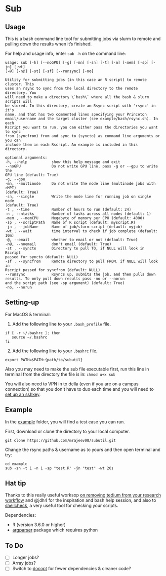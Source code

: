 Sub 
================

## Usage

This is a bash command line tool for submitting jobs via slurm to remote and pulling
down the results when it’s finished.

For help and usage info, enter `sub -h` on the command line:
```
usage: sub [-h] [--noGPU] [-g] [-mn] [-sn] [-t] [-n] [-mem] [-sp] [-jn] [-wt]
[-@] [-n@] [-st] [-sf] [--runsync] [-no]

Utility for submitting jobs (in this case an R script) to remote cluster. This
uses an rsync to sync from the local directory to the remote directory. You
will need to make a directory \`bash\` where all the bash & slurm scripts will
be stored. In this directory, create an Rsync script with 'rsync' in it's
name, and that has two commented lines specifying your Princeton
email/username and the target cluster (see example/bash/rsync.sh). In each
Rscript you want to run, you can either pass the directories you want to sync
from (syncfrom) from and sync to (syncto) as command line arguments or you can
include them in each Rscript. An example is included in this directory.

optional arguments:
-h, --help           show this help message and exit
--noGPU              Do not write GPU line, pass -g or --gpu to write the
GPU line (default: True)
-g, --gpu
-mn, --multinode     Do not write the node line (multinode jobs with rMPI)
(default: True)
-sn, --single        Write the node line for running job on single node
(default: True)
-t , --time          Number of hours to run (default: 24)
-n , --ntasks        Number of tasks across all nodes (default: 1)
-mem , --memCPU      Megabyte of memory per CPU (default: 4000)
-sp , --scriptPath   Name of R script (default: myscript.R)
-jn , --jobName      Name of job/slurm script (default: myjob)
-wt , --wait         time interval to check if job complete (default: 10m)
-@, --email          whether to email or not (default: True)
-n@, --noemail       don't email (default: True)
-st , --syncto       Directory to pull TO, if NULL will look in Rscript
passed for syncto (default: NULL)
-sf , --syncfrom     Remote directory to pull FROM, if NULL will look in
Rscript passed for syncfrom (default: NULL)
--runsync            Rsyncs up, submits the job, and then pulls down
results. To only pull down results pass -no or --norun
and the script path (see -sp argument) (default: True)
-no, --norun
```
## Setting-up

For MacOS & terminal:

1. Add the following line to your `.bash_profile` file.
```
if [ -r ~/.bashrc ]; then
   source ~/.bashrc
fi
```
2. Add the following line to your `.bashrc` file.
```
export PATH=$PATH:{path/to/subutil}
```

Also you may need to make the sub file executable first, run this line in terminal from the directory the file is in: ```chmod u+x sub```

You will also need to VPN in to della (even if you are on a campus connection) so that you don't have to duo each time and you will need to [set up an sshkey](https://github.com/PrincetonUniversity/removing_tedium/tree/master/02_passwordless_logins).

## Example

In the [example](example/) folder, you will find a test case you can run.

First, download or clone the directory to your local computer. 
```
git clone https://github.com/mrajeev08/subutil.git
```

Change the rsync paths & username as to yours and then open terminal and try:
```
cd example
sub -sn -t 1 -n 1 -sp "test.R" -jn "test" -wt 20s
```
## Hat tip 

Thanks to this really useful worksop [on removing tedium from your research workflow](https://github.com/PrincetonUniversity/removing_tedium) and @jdh4 for the inspiration and bash help session, and also to [shellcheck](https://www.shellcheck.net), a very useful tool for checking your scripts.

Dependencies:
- R (version 3.6.0 or higher)
- [argparser](https://github.com/trevorld/r-argparse) package which requires python 

## To Do
- [ ] Longer jobs?
- [ ] Array jobs?
- [ ] Switch to [docopt](https://github.com/docopt/docopt.R) for fewer dependencies & cleaner code?
